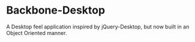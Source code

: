 # Backbone-Desktop
A Desktop feel application inspired by jQuery-Desktop, but now built in an Object Oriented manner.
